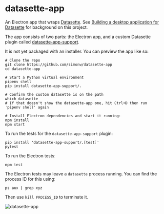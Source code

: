 # datasette-app

An Electron app that wraps [Datasette](https://datasette.io/). See [Building a desktop application for Datasette](https://simonwillison.net/2021/Aug/30/datasette-app/) for background on this project.

The app consists of two parts: the Electron app, and a custom Datasette plugin called [datasette-app-support](https://github.com/simonw/datasette-app/tree/main/datasette-app-support).

It is not yet packaged with an installer. You can preview the app like so:

    # Clone the repo
    git clone https://github.com/simonw/datasette-app
    cd datasette-app
    
    # Start a Python virtual environment
    pipenv shell
    pip install datasette-app-support/.
    
    # Confirm the custom datasette is on the path
    which datasette
    # If that doesn't show the datasette-app one, hit Ctrl+D then run 'pipenv shell' again
    
    # Install Electron dependencies and start it running:
    npm install
    npm start

To run the tests for the `datasette-app-support` plugin:
    
    pip install 'datasette-app-support/.[test]'
    pytest

To run the Electron tests:

    npm test

The Electron tests may leave a `datasette` process running. You can find the process ID for this using:

    ps aux | grep xyz

Then use `kill PROCESS_ID` to terminate it.

![datasette-app](https://user-images.githubusercontent.com/9599/131289203-18186b26-49a4-46e9-8925-b9e4745f3252.png)
